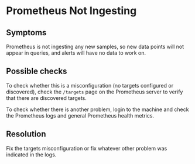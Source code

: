 # Prometheus Not Ingesting

## Symptoms

Prometheus is not ingesting any new samples, so new data points will not
appear in queries, and alerts will have no data to work on.

## Possible checks

To check whether this is a misconfiguration (no targets configured or
discovered), check the `/targets` page on the Prometheus server to verify
that there are discovered targets.

To check whether there is another problem, login to the machine and check
the Prometheus logs and general Prometheus health metrics.

## Resolution

Fix the targets misconfiguration or fix whatever other problem was indicated
in the logs.

